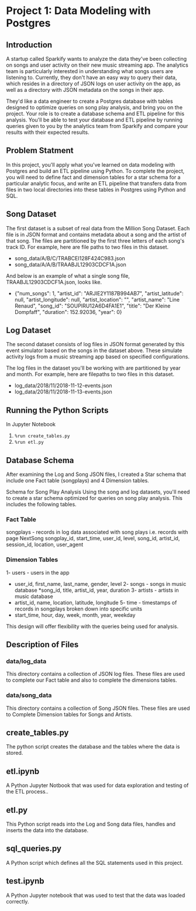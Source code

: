 # Project 1: Data Modeling with Postgres


## Introduction 

A startup called Sparkify wants to analyze the data they've been collecting on songs and user activity on their new music streaming app. The analytics team is particularly interested in understanding what songs users are listening to. Currently, they don't have an easy way to query their data, which resides in a directory of JSON logs on user activity on the app, as well as a directory with JSON metadata on the songs in their app.

They'd like a data engineer to create a Postgres database with tables designed to optimize queries on song play analysis, and bring you on the project. Your role is to create a database schema and ETL pipeline for this analysis. You'll be able to test your database and ETL pipeline by running queries given to you by the analytics team from Sparkify and compare your results with their expected results.


## Problem Statment

In this project, you'll apply what you've learned on data modeling with Postgres and build an ETL pipeline using Python. To complete the project, you will need to define fact and dimension tables for a star schema for a particular analytic focus, and write an ETL pipeline that transfers data from files in two local directories into these tables in Postgres using Python and SQL.



## Song Dataset

The first dataset is a subset of real data from the Million Song Dataset. Each file is in JSON format and contains metadata about a song and the artist of that song. The files are partitioned by the first three letters of each song's track ID. For example, here are file paths to two files in this dataset.

* song_data/A/B/C/TRABCEI128F424C983.json
* song_data/A/A/B/TRAABJL12903CDCF1A.json

And below is an example of what a single song file, TRAABJL12903CDCF1A.json, looks like.

* {"num_songs": 1, "artist_id": "ARJIE2Y1187B994AB7", "artist_latitude": null, "artist_longitude": null, "artist_location": "", "artist_name": "Line Renaud", "song_id": "SOUPIRU12A6D4FA1E1", "title": "Der Kleine Dompfaff", "duration": 152.92036, "year": 0}

## Log Dataset
The second dataset consists of log files in JSON format generated by this event simulator based on the songs in the dataset above. These simulate activity logs from a music streaming app based on specified configurations.

The log files in the dataset you'll be working with are partitioned by year and month. For example, here are filepaths to two files in this dataset.
* log_data/2018/11/2018-11-12-events.json
* log_data/2018/11/2018-11-13-events.json


## Running the Python Scripts
In Jupyter Notebook

1. ```%run create_tables.py```
2. ```%run etl.py```

## Database Schema

After examining the Log and Song JSON files, I created a Star schema  that include one Fact table (songplays) and 4 Dimension tables.

Schema for Song Play Analysis
Using the song and log datasets, you'll need to create a star schema optimized for queries on song play analysis. This includes the following tables.

### Fact Table
songplays - records in log data associated with song plays i.e. records with page NextSong
songplay_id, start_time, user_id, level, song_id, artist_id, session_id, location, user_agent
### Dimension Tables
1- users - users in the app 
* user_id, first_name, last_name, gender, level
2- songs - songs in music database
*song_id, title, artist_id, year, duration
3- artists - artists in music database
* artist_id, name, location, latitude, longitude
5- time - timestamps of records in songplays broken down into specific units
* start_time, hour, day, week, month, year, weekday

This design will offer flexibility with the queries being used for analysis.





## Description of Files

### data/log_data

This directory contains a collection of JSON log files. These files are used to complete our Fact table  and also to complete the dimensions tables.

### data/song_data

This directory contains a collection of Song JSON files. These files are used to Complete  Dimension tables for Songs and Artists.

## create_tables.py

The python script creates the database and the tables where the data is stored.

## etl.ipynb

A Python Jupyter Notbook that was used for data exploration and testing of the ETL process..

## etl.py

This Python script reads into the Log and Song data files, handles and inserts the data into the database.

## sql_queries.py

A Python script which defines all the SQL statements used in this project.
## test.ipynb

A Python Jupyter notebook that was used to test that the data was loaded correctly.